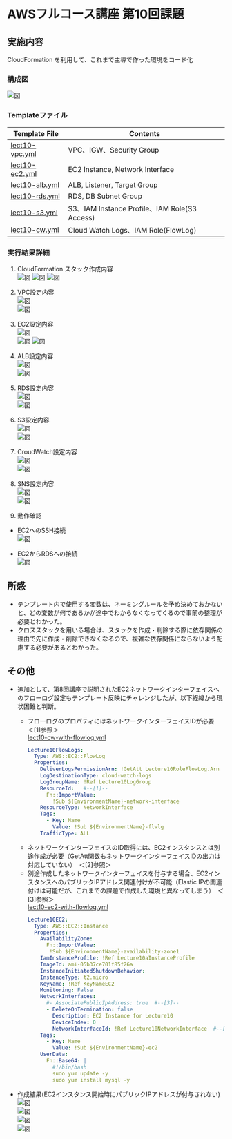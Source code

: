 # AWSフルコース講座 第10回課題

## 実施内容

CloudFormation を利用して、これまで主導で作った環境をコード化

### 構成図

  ![図](images_lec10/lect10-overview2.png)

### Templateファイル

|Template File|Contents|
|--|--|
|[lect10-vpc.yml](templates_lec10/lect10-vpc.yml)|VPC、IGW、Security Group|
|[lect10-ec2.yml](templates_lec10/lect10-ec2.yml)|EC2 Instance, Network Interface|
|[lect10-alb.yml](templates_lec10/lect10-alb.yml)|ALB, Listener, Target Group|
|[lect10-rds.yml](templates_lec10/lect10-rds.yml)|RDS, DB Subnet Group|
|[lect10-s3.yml](templates_lec10/lect10-s3.yml)|S3、IAM Instance Profile、IAM Role(S3 Access)|
|[lect10-cw.yml](templates_lec10/lect10-cw.yml)|Cloud Watch Logs、IAM Role(FlowLog)|


### 実行結果詳細

1. CloudFormation スタック作成内容  
   ![図](images_lec10/1-1_Sstacks.PNG)
   ![図](images_lec10/1-2_Resource.PNG)
   ![図](images_lec10/1-3_Export.PNG)


2. VPC設定内容  
   ![図](images_lec10/2-1_VPC_resourcemap.PNG)  
   ![図](images_lec10/2-2_SecurityGroup.PNG)  


3. EC2設定内容  
   ![図](images_lec10/3-1_EC2-cverview.PNG)  
   ![図](images_lec10/3-2_NetworkInterface.PNG)
   ![図](images_lec10/3-3_IAMRole.PNG)


4. ALB設定内容  
   ![図](images_lec10/4-1_ALB_overview.PNG)  
   ![図](images_lec10/4-2_TargetGroup_overview.PNG)  


5. RDS設定内容  
   ![図](images_lec10/5-1_RDS_overview.PNG)  
   ![図](images_lec10/5-2_RDS_Settings.PNG)  


6. S3設定内容  
   ![図](images_lec10/6-1_S3_Objects.PNG)  
   ![図](images_lec10/6-2_S3_access_settings.PNG)


7. CroudWatch設定内容  
   ![図](images_lec10/7-1_Alarm.PNG)  
   ![図](images_lec10/7-2_Alarm_Action.PNG)  


8. SNS設定内容  
   ![図](images_lec10/8-1_SNS_Topics.PNG)  
   ![図](images_lec10/8-2_Subscription-before-confirmation.PNG)  


9. 動作確認
  - EC2へのSSH接続  
   ![図](images_lec10/9-1_EC2_AccessTest.PNG)  

  - EC2からRDSへの接続  
   ![図](images_lec10/9-2_RDS_AccessTest.PNG)  


## 所感
  - テンプレート内で使用する変数は、ネーミングルールを予め決めておかないと、どの変数が何であるかが途中でわからなくなってくるので事前の整理が必要とわかった。
  - クロススタックを用いる場合は、スタックを作成・削除する際に依存関係の理由で先に作成・削除できなくなるので、複雑な依存関係にならないよう配慮する必要があるとわかった。


## その他
  - 追加として、第8回講座で説明されたEC2ネットワークインターフェイスへのフローログ設定もテンプレート反映にチャレンジしたが、以下経緯から現状困難と判断。
    - フローログのプロパティにはネットワークインターフェイスIDが必要　＜\[1\]参照＞  
      [lect10-cw-with-flowlog.yml](templates_lec10/lect10-cw-with-flowlog.yml)
      ```yml
      Lecture10FlowLogs:
        Type: AWS::EC2::FlowLog
        Properties:
          DeliverLogsPermissionArn: !GetAtt Lecture10RoleFlowLog.Arn
          LogDestinationType: cloud-watch-logs
          LogGroupName: !Ref Lecture10LogGroup
          ResourceId:   #--[1]--
            Fn::ImportValue:
              !Sub ${EnvironmentName}-network-interface
          ResourceType: NetworkInterface
          Tags:
            - Key: Name
              Value: !Sub ${EnvironmentName}-flwlg
          TrafficType: ALL
      ```
    - ネットワークインターフェイスのID取得には、EC2インスタンスとは別途作成が必要（GetAtt関数もネットワークインターフェイスIDの出力は対応していない）　＜\[2\]参照＞
    - 別途作成したネットワークインターフェイスを付与する場合、EC2インスタンスへのパブリックIPアドレス関連付けが不可能（Elastic IPの関連付けは可能だが、これまでの課題で作成した環境と異なってしまう）　＜\[3\]参照＞  
      [lect10-ec2-with-flowlog.yml](templates_lec10/lect10-ec2-with-flowlog.yml)  
      ```yml
      Lecture10EC2:
        Type: AWS::EC2::Instance
        Properties:
          AvailabilityZone:
            Fn::ImportValue:
             !Sub ${EnvironmentName}-availability-zone1
          IamInstanceProfile: !Ref Lecture10aInstanceProfile
          ImageId: ami-05b37ce701f85f26a
          InstanceInitiatedShutdownBehavior:
          InstanceType: t2.micro
          KeyName: !Ref KeyNameEC2
          Monitoring: False
          NetworkInterfaces:
            #- AssociatePublicIpAddress: true  #--[3]--
            - DeleteOnTermination: false
              Description: EC2 Instance for Lecture10
              DeviceIndex: 0
              NetworkInterfaceId: !Ref Lecture10NetworkInterface  #--[2]--
          Tags:
            - Key: Name
              Value: !Sub ${EnvironmentName}-ec2
          UserData:
            Fn::Base64: |
              #!/bin/bash
              sudo yum update -y
              sudo yum install mysql -y
        ``` 

  - 作成結果\(EC2インスタンス開始時にパブリックIPアドレスが付与されない\)  
    ![図](images_lec10/extr-1_NetworkInterfaceAttach.PNG)   
    ![図](images_lec10/extr-2_LogGroup.PNG)   
    ![図](images_lec10/extr-3_EC2start.PNG)   
    ![図](images_lec10/extr-4_NoPublicIP.PNG)   
